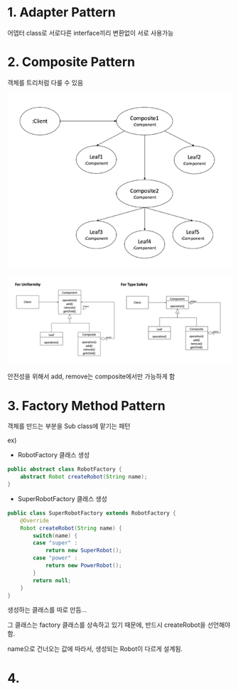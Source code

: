 # 1. Adapter Pattern

어뎁터 class로 서로다른 interface끼리 변환없이 서로 사용가능





# 2. Composite Pattern

객체를 트리처럼 다룰 수 있음

![image-20220714220649273](md-images/image-20220714220649273.png)

![image-20220714220703791](md-images/image-20220714220703791.png)

안전성을 위해서 add, remove는 composite에서만 가능하게 함



# 3. Factory Method Pattern

객체를 만드는 부분을 Sub class에 맡기는 패턴

ex)

- RobotFactory 클래스 생성

```java
public abstract class RobotFactory {
	abstract Robot createRobot(String name);
}
```

- SuperRobotFactory 클래스 생성

```java
public class SuperRobotFactory extends RobotFactory {
	@Override
	Robot createRobot(String name) {
		switch(name) {
		case "super" :
			return new SuperRobot();
		case "power" :
			return new PowerRobot();
		}
		return null;
	}
}
```

생성하는 클래스를 따로 만듬...

그 클래스는 factory 클래스를 상속하고 있기 때문에, 반드시 createRobot을 선언해야 함.

name으로 건너오는 값에 따라서, 생성되는 Robot이 다르게 설계됨.



# 4. 